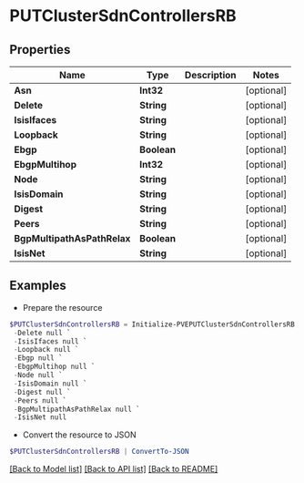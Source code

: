 # PUTClusterSdnControllersRB
## Properties

Name | Type | Description | Notes
------------ | ------------- | ------------- | -------------
**Asn** | **Int32** |  | [optional] 
**Delete** | **String** |  | [optional] 
**IsisIfaces** | **String** |  | [optional] 
**Loopback** | **String** |  | [optional] 
**Ebgp** | **Boolean** |  | [optional] 
**EbgpMultihop** | **Int32** |  | [optional] 
**Node** | **String** |  | [optional] 
**IsisDomain** | **String** |  | [optional] 
**Digest** | **String** |  | [optional] 
**Peers** | **String** |  | [optional] 
**BgpMultipathAsPathRelax** | **Boolean** |  | [optional] 
**IsisNet** | **String** |  | [optional] 

## Examples

- Prepare the resource
```powershell
$PUTClusterSdnControllersRB = Initialize-PVEPUTClusterSdnControllersRB  -Asn null `
 -Delete null `
 -IsisIfaces null `
 -Loopback null `
 -Ebgp null `
 -EbgpMultihop null `
 -Node null `
 -IsisDomain null `
 -Digest null `
 -Peers null `
 -BgpMultipathAsPathRelax null `
 -IsisNet null
```

- Convert the resource to JSON
```powershell
$PUTClusterSdnControllersRB | ConvertTo-JSON
```

[[Back to Model list]](../README.md#documentation-for-models) [[Back to API list]](../README.md#documentation-for-api-endpoints) [[Back to README]](../README.md)

